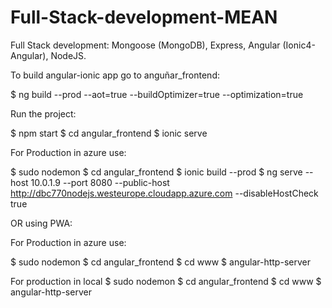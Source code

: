 # Full-Stack-development-MEAN
Full Stack development: Mongoose (MongoDB), Express, Angular (Ionic4-Angular), NodeJS.


To build angular-ionic app go to anguñar_frontend:

  $ ng build --prod --aot=true --buildOptimizer=true  --optimization=true

Run the project:

  $ npm start
  $ cd angular_frontend
  $ ionic serve

For Production in azure use:

$ sudo nodemon
$ cd angular_frontend
$ ionic build --prod
$ ng serve --host 10.0.1.9 --port 8080 --public-host http://dbc770nodejs.westeurope.cloudapp.azure.com --disableHostCheck true



OR using PWA:

For Production in azure use:

$ sudo nodemon
$ cd angular_frontend
$ cd www
$ angular-http-server


For production in local
$ sudo nodemon
$ cd angular_frontend
$ cd www
$ angular-http-server

